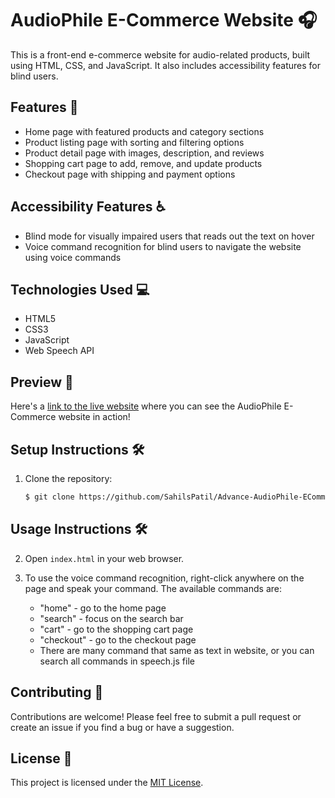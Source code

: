 

# AudioPhile E-Commerce Website 🎧

This is a front-end e-commerce website for audio-related products, built using HTML, CSS, and JavaScript. It also includes accessibility features for blind users.

## Features 🚀

- Home page with featured products and category sections
- Product listing page with sorting and filtering options
- Product detail page with images, description, and reviews
- Shopping cart page to add, remove, and update products
- Checkout page with shipping and payment options

## Accessibility Features ♿️

- Blind mode for visually impaired users that reads out the text on hover
- Voice command recognition for blind users to navigate the website using voice commands

## Technologies Used 💻

- HTML5
- CSS3
- JavaScript
- Web Speech API

## Preview 👀

Here's a [link to the live website](http://127.0.0.1:5500/index.html) where you can see the AudioPhile E-Commerce website in action!

## Setup Instructions 🛠️

1. Clone the repository:

   ```bash
   $ git clone https://github.com/SahilsPatil/Advance-AudioPhile-ECommerce-Website-With-Blind-Mode.git
   
## Usage Instructions 🛠️

2. Open `index.html` in your web browser.

3. To use the voice command recognition, right-click anywhere on the page and speak your command. The available commands are:
   - "home" - go to the home page
   - "search" - focus on the search bar
   - "cart" - go to the shopping cart page
   - "checkout" - go to the checkout page
   - There are many command that same as text in website, or you can search all commands in speech.js file


## Contributing 🤝

Contributions are welcome! Please feel free to submit a pull request or create an issue if you find a bug or have a suggestion.

## License 📝

This project is licensed under the [MIT License](LICENSE).
   


